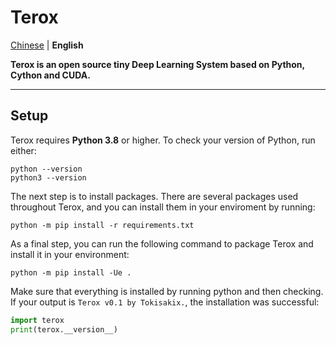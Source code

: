 # Terox

[Chinese](README_cn.md) | **English**

**Terox is an open source tiny Deep Learning System based on Python, Cython and CUDA.**

---

## Setup

Terox requires **Python 3.8** or higher. To check your version of Python, run either:

```Shell
python --version
python3 --version
```

The next step is to install packages. There are several packages used throughout Terox, and you can install them in your enviroment by running:

```Shell
python -m pip install -r requirements.txt
```

As a final step, you can run the following command to package Terox and install it in your environment:

```Shell
python -m pip install -Ue .
```

Make sure that everything is installed by running python and then checking. If your output is `Terox v0.1 by Tokisakix.`, the installation was successful:

```Python
import terox
print(terox.__version__)
```